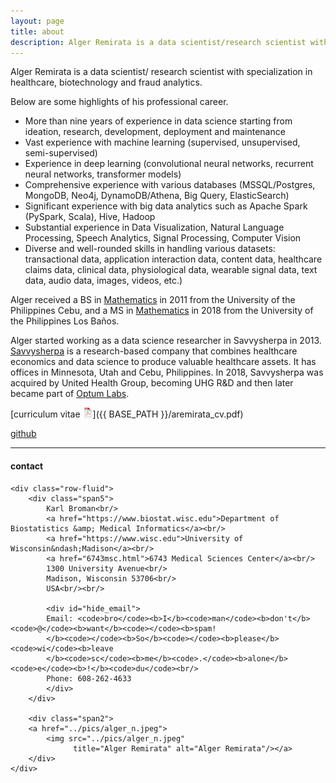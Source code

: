 ```yaml
---
layout: page
title: about
description: Alger Remirata is a data scientist/research scientist with specialization in healthcare, biotechnology and fraud analytics. 
---
```


Alger Remirata is a data scientist/ research scientist 
with specialization in healthcare, biotechnology and fraud analytics.

Below are some highlights of his professional career.

- More than nine years of experience in data science starting from ideation, research, development, deployment and maintenance
- Vast experience with machine learning (supervised, unsupervised, semi-supervised)
- Experience in deep learning (convolutional neural networks, recurrent neural networks, transformer models)
- Comprehensive experience with various databases (MSSQL/Postgres, MongoDB, Neo4j, DynamoDB/Athena, Big Query, ElasticSearch)
- Significant experience with big data analytics such as Apache Spark (PySpark, Scala), Hive, Hadoop
- Substantial experience in Data Visualization, Natural Language Processing, Speech Analytics, Signal Processing, Computer Vision
- Diverse and well-rounded skills in handling various datasets: transactional data, application interaction data, content data, healthcare
claims data, clinical data, physiological data, wearable signal data, text data, audio data, images, videos, etc.)

Alger received a BS in [Mathematics](https://cs.upcebu.edu.ph/academics/mathematics-and-statistics/)
in 2011 from the
University of the Philippines Cebu, and a
MS in [Mathematics](https://www.uplbgraduateschool.org/academic-programs/mathematics-math/) in 2018 from the
University of the Philippines Los Baños.

Alger started working as a data science researcher in Savvysherpa in 2013. [Savvysherpa](https://www.linkedin.com/company/savvysherpa-inc/) is a research-based company that combines healthcare economics and data science to produce valuable healthcare assets. It has offices in Minnesota, Utah and Cebu, Philippines. In 2018, Savvysherpa was acquired by United Health Group, becoming UHG R&D and then later became part of [Optum Labs](https://www.optumlabs.com/).

[curriculum vitae ![CV as pdf](icons16/pdf-icon.png)]({{ BASE_PATH }}/aremirata_cv.pdf)<br/>
<!-- [impactstory](https://impactstory.org/u/0000-0002-4914-6671)<br/> -->
[github](https://github.com/aremirata)<br/>

---

<div class="container">
<h4><a name="contact"></a>contact</h4>

    <div class="row-fluid">
        <div class="span5">
            Karl Broman<br/>
            <a href="https://www.biostat.wisc.edu">Department of Biostatistics &amp; Medical Informatics</a><br/>
            <a href="https://www.wisc.edu">University of Wisconsin&ndash;Madison</a><br/>
            <a href="6743msc.html">6743 Medical Sciences Center</a><br/>
            1300 University Avenue<br/>
            Madison, Wisconsin 53706<br/>
            USA<br/><br/>

            <div id="hide_email">
            Email: <code>bro</code><b>I</b><code>man</code><b>don't</b><code>@</code><b>want</b><code></code><b>spam!
            </b><code></code><b>So</b><code></code><b>please</b><code>wi</code><b>leave
            </b><code>sc</code><b>me</b><code>.</code><b>alone</b><code>e</code><b>!</b><code>du</code><br/>
            Phone: 608-262-4633
            </div>
        </div>

        <div class="span2">
        <a href="../pics/alger_n.jpeg">
            <img src="../pics/alger_n.jpeg"
                  title="Alger Remirata" alt="Alger Remirata"/></a>
        </div>
    </div>
</div>
